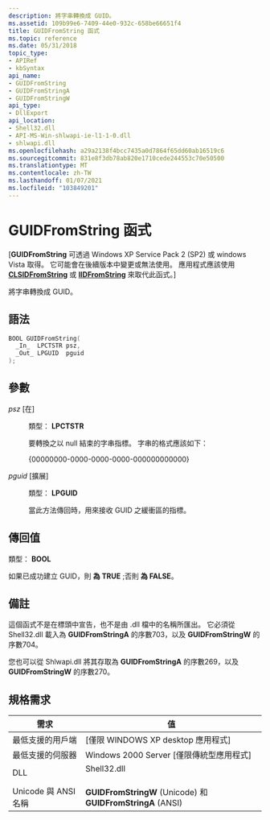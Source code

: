 ```yaml
---
description: 將字串轉換成 GUID。
ms.assetid: 109b99e6-7409-44e0-932c-658be66651f4
title: GUIDFromString 函式
ms.topic: reference
ms.date: 05/31/2018
topic_type:
- APIRef
- kbSyntax
api_name:
- GUIDFromString
- GUIDFromStringA
- GUIDFromStringW
api_type:
- DllExport
api_location:
- Shell32.dll
- API-MS-Win-shlwapi-ie-l1-1-0.dll
- shlwapi.dll
ms.openlocfilehash: a29a2138f4bcc7435a0d7864f65dd60ab16519c6
ms.sourcegitcommit: 831e8f3db78ab820e1710cede244553c70e50500
ms.translationtype: MT
ms.contentlocale: zh-TW
ms.lasthandoff: 01/07/2021
ms.locfileid: "103849201"
---
```

# <a name="guidfromstring-function"></a>GUIDFromString 函式

\[**GUIDFromString** 可透過 Windows XP Service Pack 2 (SP2) 或 windows Vista 取得。 它可能會在後續版本中變更或無法使用。 應用程式應該使用 [**CLSIDFromString**](/windows/win32/api/combaseapi/nf-combaseapi-clsidfromstring) 或 [**IIDFromString**](/windows/win32/api/combaseapi/nf-combaseapi-iidfromstring) 來取代此函式。\]

將字串轉換成 GUID。

## <a name="syntax"></a>語法


```C++
BOOL GUIDFromString(
  _In_  LPCTSTR psz,
  _Out_ LPGUID  pguid
);
```



## <a name="parameters"></a>參數

<dl> <dt>

*psz* \[在\]
</dt> <dd>

類型： **LPCTSTR**

要轉換之以 null 結束的字串指標。 字串的格式應該如下：

{00000000-0000-0000-0000-000000000000}

</dd> <dt>

*pguid* \[擴展\]
</dt> <dd>

類型： **LPGUID**

當此方法傳回時，用來接收 GUID 之緩衝區的指標。

</dd> </dl>

## <a name="return-value"></a>傳回值

類型： **BOOL**

如果已成功建立 GUID，則 **為 TRUE** ;否則 **為 FALSE**。

## <a name="remarks"></a>備註

這個函式不是在標頭中宣告，也不是由 .dll 檔中的名稱所匯出。 它必須從 Shell32.dll 載入為 **GUIDFromStringA** 的序數703，以及 **GUIDFromStringW** 的序數704。

您也可以從 Shlwapi.dll 將其存取為 **GUIDFromStringA** 的序數269，以及 **GUIDFromStringW** 的序數270。

## <a name="requirements"></a>規格需求



| 需求 | 值 |
|-------------------------------------|----------------------------------------------------------------------------------------|
| 最低支援的用戶端<br/> | \[僅限 WINDOWS XP desktop 應用程式\]<br/>                                            |
| 最低支援的伺服器<br/> | Windows 2000 Server \[僅限傳統型應用程式\]<br/>                                   |
| DLL<br/>                      | <dl> <dt>Shell32.dll</dt> </dl> |
| Unicode 與 ANSI 名稱<br/>   | **GUIDFromStringW** (Unicode) 和 **GUIDFromStringA** (ANSI) <br/>                |



 

 
